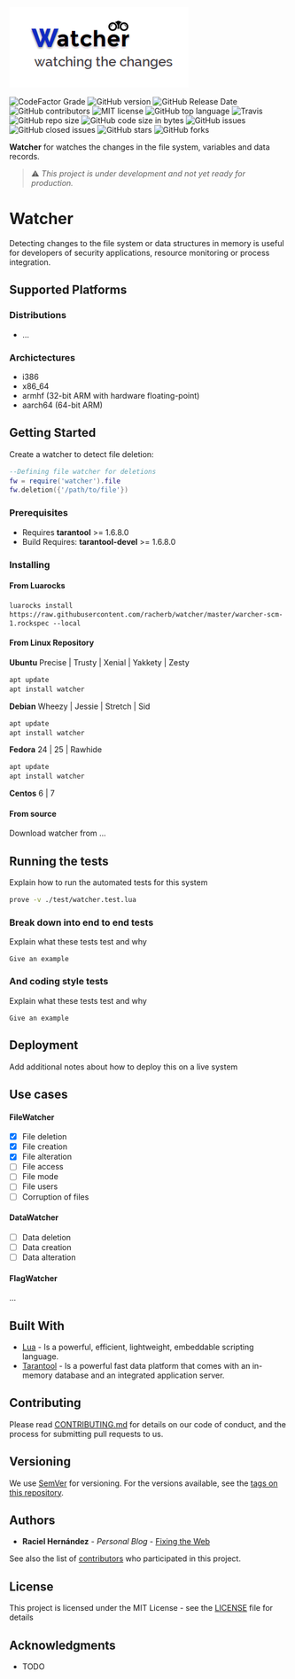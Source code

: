 ![Watcher](watcher.png)

![CodeFactor Grade](https://img.shields.io/codefactor/grade/github/racherb/watcher/master)
![GitHub version](https://badge.fury.io/gh/racherb%2Fwatcher.svg)
![GitHub Release Date](https://img.shields.io/github/release-date/racherb/watcher)
![GitHub contributors](https://img.shields.io/github/contributors/racherb/watcher.svg)
![MIT license](https://img.shields.io/badge/License-MIT-blue.svg)
![GitHub top language](https://img.shields.io/github/languages/top/racherb/watcher)
![Travis](https://travis-ci.com/racherb/watcher.svg?branch=master)
![GitHub repo size](https://img.shields.io/github/repo-size/racherb/watcher)
![GitHub code size in bytes](https://img.shields.io/github/languages/code-size/racherb/watcher)
![GitHub issues](https://img.shields.io/github/issues/racherb/watcher)
![GitHub closed issues](https://img.shields.io/github/issues-closed/racherb/watcher)
![GitHub stars](https://img.shields.io/github/stars/racherb/watcher?style=social)
![GitHub forks](https://img.shields.io/github/forks/racherb/watcher?style=social)

**Watcher** for watches the changes in the file system, variables and data records.

> :warning: *This project is under development and not yet ready for production.*

# Watcher

Detecting changes to the file system or data structures in memory is useful for developers of security applications, resource monitoring or process integration.

## Supported Platforms

### Distributions

- ...

### Archictectures

- i386
- x86_64
- armhf (32-bit ARM with hardware floating-point)
- aarch64 (64-bit ARM)

## Getting Started

Create a watcher to detect file deletion:

```Lua
--Defining file watcher for deletions
fw = require('watcher').file
fw.deletion({'/path/to/file'})
```

### Prerequisites

- Requires **tarantool** >= 1.6.8.0
- Build Requires: **tarantool-devel** >= 1.6.8.0

### Installing

#### From Luarocks

```Shell
luarocks install https://raw.githubusercontent.com/racherb/watcher/master/warcher-scm-1.rockspec --local
```

#### From Linux Repository

**Ubuntu** Precise | Trusty | Xenial | Yakkety | Zesty

```Bash
apt update
apt install watcher
```

**Debian** Wheezy | Jessie | Stretch | Sid

```Bash
apt update
apt install watcher
```

**Fedora** 24 | 25 | Rawhide

```Bash
apt update
apt install watcher
```

**Centos** 6 | 7

#### From source

Download watcher from ...

## Running the tests

Explain how to run the automated tests for this system

```Bash
prove -v ./test/watcher.test.lua
```

### Break down into end to end tests

Explain what these tests test and why

```
Give an example
```

### And coding style tests

Explain what these tests test and why

```
Give an example
```

## Deployment

Add additional notes about how to deploy this on a live system

## Use cases

#### FileWatcher

- [x] File deletion
- [x] File creation
- [x] File alteration
- [ ] File access
- [ ] File mode
- [ ] File users
- [ ] Corruption of files

#### DataWatcher

- [ ] Data deletion
- [ ] Data creation
- [ ] Data alteration

#### FlagWatcher

...

## Built With

* [Lua](https://www.lua.org/) - Is a powerful, efficient, lightweight, embeddable scripting language.
* [Tarantool](https://maven.apache.org/) - Is a powerful fast data platform that comes with an in-memory database and an integrated application server.

## Contributing

Please read [CONTRIBUTING.md](CONTRIBUTING.md) for details on our code of conduct, and the process for submitting pull requests to us.

## Versioning

We use [SemVer](http://semver.org/) for versioning. For the versions available, see the [tags on this repository](https://github.com/racherb/watcher/tags).

## Authors

* **Raciel Hernández** - *Personal Blog* - [Fixing the Web](https://racherb.github.io/)

See also the list of [contributors](https://github.com/racherb/watcher/contributors) who participated in this project.

## License

This project is licensed under the MIT License - see the [LICENSE](LICENSE.md) file for details

## Acknowledgments

* TODO
